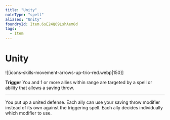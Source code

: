 ```yaml
---
title: "Unity"
noteType: "spell"
aliases: "Unity"
foundryId: Item.6sE24Q09LshAem8d
tags:
  - Item
---
```


# Unity
![[icons-skills-movement-arrows-up-trio-red.webp|150]]

**Trigger** You and 1 or more allies within range are targeted by a spell or ability that allows a saving throw.

* * *

You put up a united defense. Each ally can use your saving throw modifier instead of its own against the triggering spell. Each ally decides individually which modifier to use.
